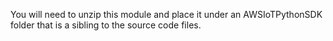 You will need to unzip this module and place it under an AWSIoTPythonSDK folder that is a sibling to the source code files.

